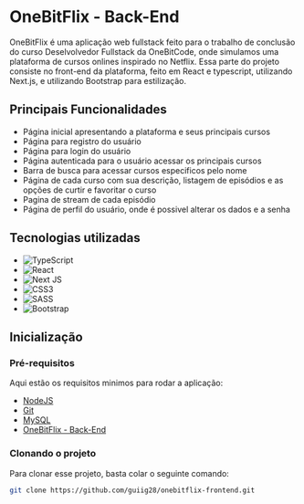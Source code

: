 # OneBitFlix - Back-End

OneBitFlix é uma aplicação web fullstack feito para o trabalho de conclusão do curso Deselvolvedor Fullstack da OneBitCode, onde simulamos uma plataforma de cursos onlines inspirado no Netflix. Essa parte do projeto consiste no front-end da plataforma, feito em React e typescript, utilizando Next.js, e utilizando Bootstrap para estilização.

## Principais Funcionalidades

- Página inicial apresentando a plataforma e seus principais cursos
- Página para registro do usuário
- Página para login do usuário
- Página autenticada para o usuário acessar os principais cursos
- Barra de busca para acessar cursos especificos pelo nome
- Página de cada curso com sua descrição, listagem de episódios e as opções de curtir e favoritar o curso
- Pagina de stream de cada episódio
- Página de perfil do usuário, onde é possivel alterar os dados e a senha

## Tecnologias utilizadas
- ![TypeScript](https://img.shields.io/badge/typescript-%23007ACC.svg?style=for-the-badge&logo=typescript&logoColor=white)
- ![React](https://img.shields.io/badge/react-%2320232a.svg?style=for-the-badge&logo=react&logoColor=%2361DAFB)
- ![Next JS](https://img.shields.io/badge/Next-black?style=for-the-badge&logo=next.js&logoColor=white)
- ![CSS3](https://img.shields.io/badge/css3-%231572B6.svg?style=for-the-badge&logo=css3&logoColor=white)
- ![SASS](https://img.shields.io/badge/SASS-hotpink.svg?style=for-the-badge&logo=SASS&logoColor=white)
- ![Bootstrap](https://img.shields.io/badge/bootstrap-%238511FA.svg?style=for-the-badge&logo=bootstrap&logoColor=white)

## Inicialização

<h3>Pré-requisitos</h3>

Aqui estão os requisitos minimos para rodar a aplicação:

- [NodeJS](https://nodejs.org/en)
- [Git](https://git-scm.com/)
- [MySQL](https://www.mysql.com/)
- [OneBitFlix - Back-End](https://github.com/guiig28/onebitflix-backend)

<h3>Clonando o projeto</h3>

Para clonar esse projeto, basta colar o seguinte comando:

```bash
git clone https://github.com/guiig28/onebitflix-frontend.git
```
